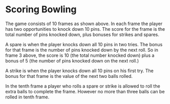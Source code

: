 # Scoring Bowling

The game consists of 10 frames as shown above. In each frame the player has two 
opportunities to knock down 10 pins. The score for the frame is the total 
number of pins knocked down, plus bonuses for strikes and spares.

A spare is when the player knocks down all 10 pins in two tries. The bonus for
that frame is the number of pins knocked down by the next roll. So in frame 3
above, the score is 10 (the total number knocked down) plus a bonus of 5 (the
number of pins knocked down on the next roll.)


A strike is when the player knocks down all 10 pins on his first try. The bonus
for that frame is the value of the next two balls rolled.

In the tenth frame a player who rolls a spare or strike is allowed to roll the 
extra balls to complete the frame. However no more than three balls can be 
rolled in tenth frame.